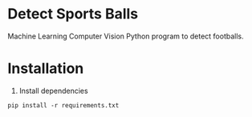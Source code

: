 # Detect Sports Balls

Machine Learning Computer Vision Python program to detect footballs.

# Installation

1. Install dependencies

```pip install -r requirements.txt```
